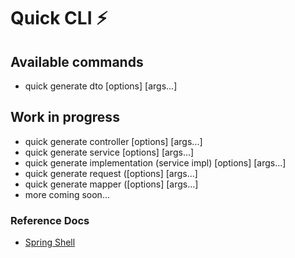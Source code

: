 # Quick CLI ⚡

## Available commands

- quick generate dto [options] [args...]

## Work in progress

- quick generate controller [options] [args...]
- quick generate service [options] [args...]
- quick generate implementation (service impl) [options] [args...]
- quick generate request ([options] [args...]
- quick generate mapper ([options] [args...]
- more coming soon...

### Reference Docs

- [Spring Shell](https://docs.spring.io/spring-shell/reference/index.html)
